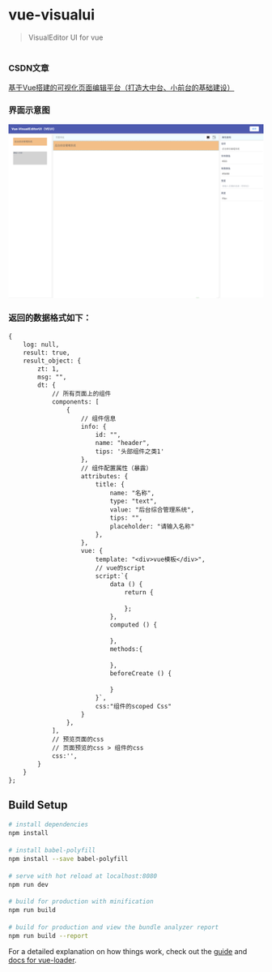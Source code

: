 # vue-visualui

> VisualEditor UI for vue

#

### CSDN文章
[基于Vue搭建的可视化页面编辑平台（打造大中台、小前台的基础建设）](https://blog.csdn.net/PikaChiu/article/details/105677835)

### 界面示意图
![界面示意图](/src/assets/images/veui-design.png)

### 返回的数据格式如下：
```
{
    log: null,
    result: true,
    result_object: {
        zt: 1,
        msg: "",
        dt: {
            // 所有页面上的组件
            components: [
                {
                    // 组件信息
                    info: {
                        id: "",
                        name: "header",
                        tips: '头部组件之类1'
                    },
                    // 组件配置属性（暴露）
                    attributes: {
                        title: {
                            name: "名称",
                            type: "text",
                            value: "后台综合管理系统",
                            tips: "",
                            placeholder: "请输入名称"
                        },
                    },
                    vue: {
                        template: "<div>vue模板</div>",
                        // vue的script
                        script:`{
                            data () {
                                return {
                                    
                                };
                            },
                            computed () {

                            },
                            methods:{

                            },
                            beforeCreate () {

                            }
                        }`,
                        css:"组件的scoped Css"
                    }
                },
            ],
            // 预览页面的css
            // 页面预览的css > 组件的css
            css:'',
        }
    }
};
```

## Build Setup

``` bash
# install dependencies
npm install

# install babel-polyfill
npm install --save babel-polyfill

# serve with hot reload at localhost:8080
npm run dev

# build for production with minification
npm run build

# build for production and view the bundle analyzer report
npm run build --report
```

For a detailed explanation on how things work, check out the [guide](http://vuejs-templates.github.io/webpack/) and [docs for vue-loader](http://vuejs.github.io/vue-loader).
